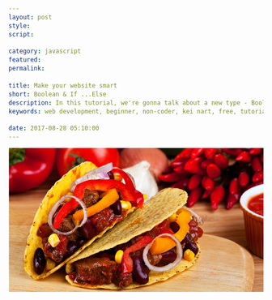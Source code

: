 ```yaml
---
layout: post
style:
script:

category: javascript
featured:
permalink:

title: Make your website smart
short: Boolean & If ...Else
description: In this tutorial, we're gonna talk about a new type - Boolean. <br>This is the most simple and important type in any programming language; <br>Since it helps us to teach the computer to think and make decision in certain situations.
keywords: web development, beginner, non-coder, kei nart, free, tutorial, coding, programming, code nart, javascript, boolean, type, if, else, conditional

date: 2017-08-28 05:10:00
---
```




![food](/images/javascript/3/food.jpg)
